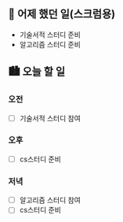 ## 🌃 어제 했던 일(스크럼용)

- 기술서적 스터디 준비
- 알고리즘 스터디 준비

## 🏙️ 오늘 할 일

### 오전

- [ ] 기술서적 스터디 참여

### 오후

- [ ] cs스터디 준비

### 저녁

- [ ] 알고리즘 스터디 참여
- [ ] cs스터디 준비
